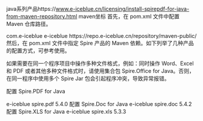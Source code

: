java系列产品https://www.e-iceblue.cn/licensing/install-spirepdf-for-java-from-maven-repository.html
maven坐标
首先，在 pom.xml 文件中配置 Maven 仓库路径。

<repositories>
        <repository>
            <id>com.e-iceblue</id>
            <name>e-iceblue</name>
            <url>https://repo.e-iceblue.cn/repository/maven-public/</url>
        </repository>
</repositories>
然后，在 pom.xml 文件中指定 Spire 产品的 Maven 依赖。如下列举了几种产品的配置方式，可参考使用。

如果需要在同一个程序项目中操作多种文件格式，例如：同时操作 Word、Excel 和 PDF 或者其他多种文件格式时，请使用集合包 Spire.Office for Java。否则，在同一程序中使用多个 Spire Jar 包会引起程序冲突，导致异常报错。

配置 Spire.PDF for Java

<dependencies>
    <dependency>
        <groupId> e-iceblue </groupId>
        <artifactId>spire.pdf</artifactId>
        <version>5.4.0</version>
    </dependency>
</dependencies>
配置 Spire.Doc for Java

<dependencies>
    <dependency>
        <groupId> e-iceblue </groupId>
        <artifactId>spire.doc</artifactId>
        <version>5.4.2</version>
    </dependency>
</dependencies>
配置 Spire.XLS for Java

<dependencies>
    <dependency>
        <groupId> e-iceblue </groupId>
        <artifactId>spire.xls</artifactId>
        <version>5.3.3</version>
    </dependency>
</dependencies>